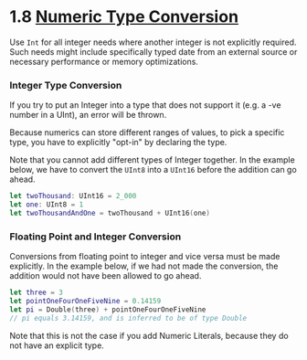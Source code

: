 # 1.8 [Numeric Type Conversion](https://developer.apple.com/library/content/documentation/Swift/Conceptual/Swift_Programming_Language/TheBasics.html#//apple_ref/doc/uid/TP40014097-CH5-ID324)

Use `Int` for all integer needs where another integer is not explicitly required. Such needs might include specifically typed date from an external source or necessary performance or memory optimizations.

### Integer Type Conversion

If you try to put an Integer into a type that does not support it (e.g. a -ve number in a UInt), an error will be thrown.

Because numerics can store different ranges of values, to pick a specific type, you have to explicitly "opt-in" by declaring the type.

Note that you cannot add different types of Integer together. In the example below, we have to convert the `UInt8` into a `UInt16` before the addition can go ahead.

```Swift
let twoThousand: UInt16 = 2_000
let one: UInt8 = 1
let twoThousandAndOne = twoThousand + UInt16(one)
```

### Floating Point and Integer Conversion

Conversions from floating point to integer and vice versa must be made explicitly. In the example below, if we had not made the conversion, the addition would not have been allowed to go ahead.

```Swift
let three = 3
let pointOneFourOneFiveNine = 0.14159
let pi = Double(three) + pointOneFourOneFiveNine
// pi equals 3.14159, and is inferred to be of type Double
```

Note that this is not the case if you add Numeric Literals, because they do not have an explicit type.